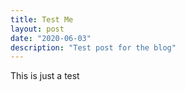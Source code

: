 ```yaml
---
title: Test Me
layout: post
date: "2020-06-03"
description: "Test post for the blog"
---
```


This is just a test